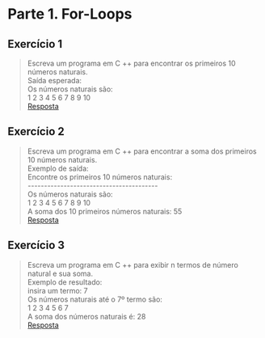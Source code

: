 # Parte 1. For-Loops

## Exercício 1

> Escreva um programa em C ++ para encontrar os primeiros 10 números naturais. <br/>
> Saída esperada:<br/>
> Os números naturais são:<br/>
> 1 2 3 4 5 6 7 8 9 10<br/>
> [Resposta](exerc_1.cpp)

## Exercício 2

> Escreva um programa em C ++ para encontrar a soma dos primeiros 10 números naturais. <br/>
> Exemplo de saída:<br/>
> Encontre os primeiros 10 números naturais:<br/>
> ----------------------------------------<br/>
> Os números naturais são:<br/>
> 1 2 3 4 5 6 7 8 9 10<br/>
> A soma dos 10 primeiros números naturais: 55<br/>
> [Resposta](exerc_2.cpp)

## Exercício 3

> Escreva um programa em C ++ para exibir n termos de número natural e sua soma.<br/>
> Exemplo de resultado:<br/>
> insira um termo: 7<br/>
> Os números naturais até o 7º termo são:<br/>
> 1 2 3 4 5 6 7<br/>
> A soma dos números naturais é: 28<br/>
> [Resposta](exerc_3.cpp)
